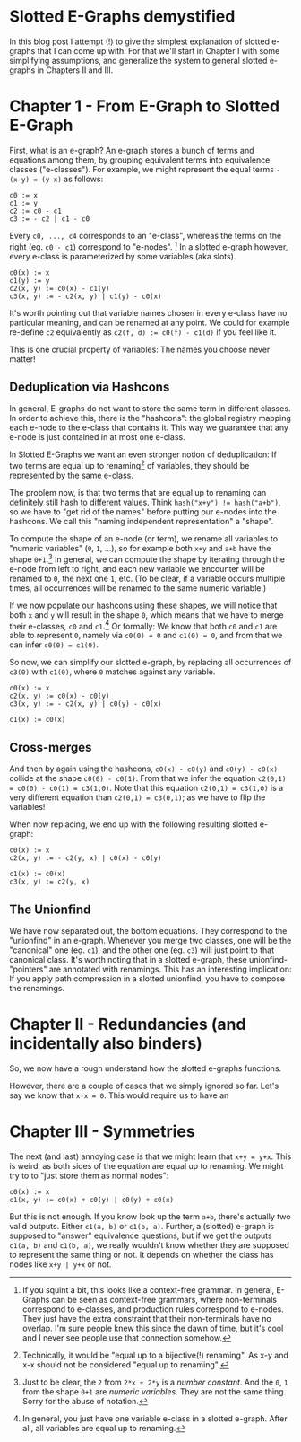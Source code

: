 Slotted E-Graphs demystified
============================

In this blog post I attempt (!) to give the simplest explanation of slotted e-graphs that I can come up with.
For that we'll start in Chapter I with some simplifying assumptions, and generalize the system to general slotted e-graphs in Chapters II and III.

# Chapter 1 - From E-Graph to Slotted E-Graph
First, what is an e-graph?
An e-graph stores a bunch of terms and equations among them, by grouping equivalent terms into equivalence classes ("e-classes").
For example, we might represent the equal terms `-(x-y) = (y-x)` as follows:

```
c0 := x
c1 := y
c2 := c0 - c1
c3 := - c2 | c1 - c0
```

Every `c0, ..., c4` corresponds to an "e-class", whereas the terms on the right (eg. `c0 - c1`) correspond to "e-nodes". [^grammar]
In a slotted e-graph however, every e-class is parameterized by some variables (aka slots).

```
c0(x) := x
c1(y) := y
c2(x, y) := c0(x) - c1(y)
c3(x, y) := - c2(x, y) | c1(y) - c0(x)
```

It's worth pointing out that variable names chosen in every e-class have no particular meaning, and can be renamed at any point.
We could for example re-define `c2` equivalently as `c2(f, d) := c0(f) - c1(d)` if you feel like it.

This is one crucial property of variables: The names you choose never matter!

## Deduplication via Hashcons

In general, E-graphs do not want to store the same term in different classes.
In order to achieve this, there is the "hashcons": the global registry mapping each e-node to the e-class that contains it.
This way we guarantee that any e-node is just contained in at most one e-class.

In Slotted E-Graphs we want an even stronger notion of deduplication:
If two terms are equal up to renaming[^bij] of variables, they should be represented by the same e-class.

The problem now, is that two terms that are equal up to renaming can definitely still hash to different values. Think `hash("x+y") != hash("a+b")`,
so we have to "get rid of the names" before putting our e-nodes into the hashcons. We call this "naming independent representation" a "shape".

To compute the shape of an e-node (or term), we rename all variables to "numeric variables" (`0`, `1`, ...), so for example both `x+y` and `a+b` have the shape `0+1`.[^notation]
In general, we can compute the shape by iterating through the e-node from left to right, and each new variable we encounter will be renamed to `0`, the next one `1`, etc.
(To be clear, if a variable occurs multiple times, all occurrences will be renamed to the same numeric variable.)

If we now populate our hashcons using these shapes, we will notice that both `x` and `y` will result in the shape `0`, which means that we have to merge their e-classes, `c0` and `c1`.[^one-var-eclass]
Or formally: We know that both `c0` and `c1` are able to represent `0`, namely via `c0(0) = 0` and `c1(0) = 0`,
and from that we can infer `c0(0) = c1(0)`.

So now, we can simplify our slotted e-graph, by replacing all occurrences of `c3(0)` with `c1(0)`, where `0` matches against any variable.

```
c0(x) := x
c2(x, y) := c0(x) - c0(y)
c3(x, y) := - c2(x, y) | c0(y) - c0(x)

c1(x) := c0(x)
```

## Cross-merges

And then by again using the hashcons, `c0(x) - c0(y)` and `c0(y) - c0(x)` collide at the shape `c0(0) - c0(1)`.
From that we infer the equation `c2(0,1) = c0(0) - c0(1) = c3(1,0)`.
Note that this equation `c2(0,1) = c3(1,0)` is a very different equation than `c2(0,1) = c3(0,1)`; as we have to flip the variables!

When now replacing, we end up with the following resulting slotted e-graph:

```
c0(x) := x
c2(x, y) := - c2(y, x) | c0(x) - c0(y)

c1(x) := c0(x)
c3(x, y) := c2(y, x)
```

## The Unionfind

We have now separated out, the bottom equations. They correspond to the "unionfind" in an e-graph.
Whenever you merge two classes, one will be the "canonical" one (eg. `c1`), and the other one (eg. `c3`) will just point to that canonical class.
It's worth noting that in a slotted e-graph, these unionfind-"pointers" are annotated with renamings.
This has an interesting implication: If you apply path compression in a slotted unionfind, you have to compose the renamings.

# Chapter II - Redundancies (and incidentally also binders)
So, we now have a rough understand how the slotted e-graphs functions.

However, there are a couple of cases that we simply ignored so far.
Let's say we know that `x-x = 0`. This would require us to have an 

# Chapter III - Symmetries
The next (and last) annoying case is that we might learn that `x+y = y+x`.
This is weird, as both sides of the equation are equal up to renaming.
We might try to to "just store them as normal nodes":

```
c0(x) := x
c1(x, y) := c0(x) + c0(y) | c0(y) + c0(x)
```

But this is not enough.
If you know look up the term `a+b`, there's actually two valid outputs. Either `c1(a, b)` or `c1(b, a)`.
Further, a (slotted) e-graph is supposed to "answer" equivalence questions, but if we get the outputs `c1(a, b)` and `c1(b, a)`, we really wouldn't know whether they are supposed to represent the same thing or not.
It depends on whether the class has nodes like `x+y | y+x` or not.

[^bij]: Technically, it would be "equal up to a bijective(!) renaming". As x-y and x-x should not be considered "equal up to renaming".
[^grammar]: If you squint a bit, this looks like a context-free grammar. In general, E-Graphs can be seen as context-free grammars, where non-terminals correspond to e-classes, and production rules correspond to e-nodes. They just have the extra constraint that their non-terminals have no overlap. I'm sure people knew this since the dawn of time, but it's cool and I never see people use that connection somehow.
[^one-var-eclass]: In general, you just have one variable e-class in a slotted e-graph. After all, all variables are equal up to renaming.
[^notation]: Just to be clear, the `2` from `2*x + 2*y` is a *number constant*. And the `0`, `1` from the shape `0+1` are *numeric variables*. They are not the same thing. Sorry for the abuse of notation.
